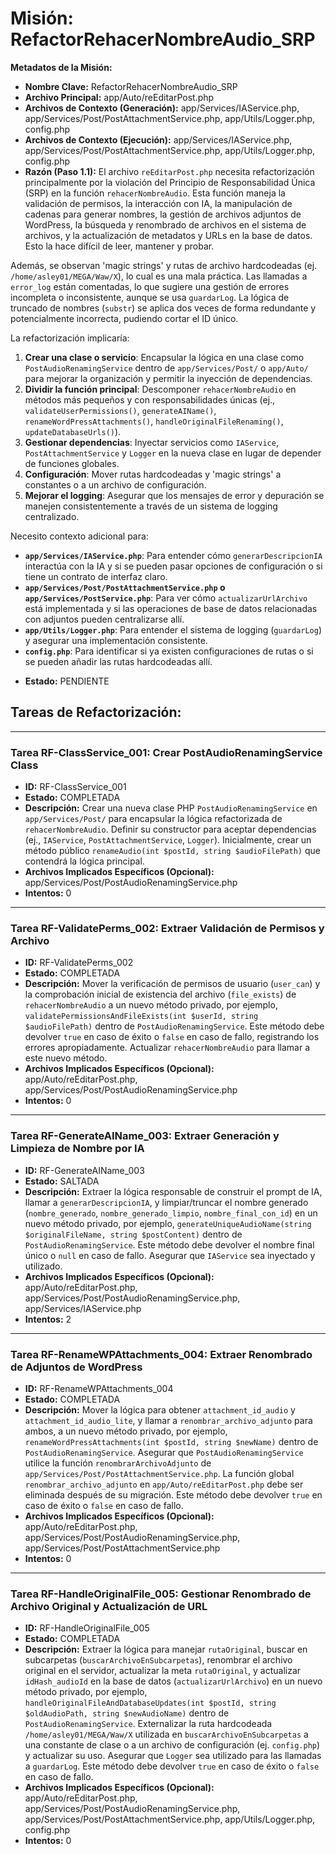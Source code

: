 # Misión: RefactorRehacerNombreAudio_SRP

**Metadatos de la Misión:**
- **Nombre Clave:** RefactorRehacerNombreAudio_SRP
- **Archivo Principal:** app/Auto/reEditarPost.php
- **Archivos de Contexto (Generación):** app/Services/IAService.php, app/Services/Post/PostAttachmentService.php, app/Utils/Logger.php, config.php
- **Archivos de Contexto (Ejecución):** app/Services/IAService.php, app/Services/Post/PostAttachmentService.php, app/Utils/Logger.php, config.php
- **Razón (Paso 1.1):** El archivo `reEditarPost.php` necesita refactorización principalmente por la violación del Principio de Responsabilidad Única (SRP) en la función `rehacerNombreAudio`. Esta función maneja la validación de permisos, la interacción con IA, la manipulación de cadenas para generar nombres, la gestión de archivos adjuntos de WordPress, la búsqueda y renombrado de archivos en el sistema de archivos, y la actualización de metadatos y URLs en la base de datos. Esto la hace difícil de leer, mantener y probar.

Además, se observan 'magic strings' y rutas de archivo hardcodeadas (ej. `/home/asley01/MEGA/Waw/X`), lo cual es una mala práctica. Las llamadas a `error_log` están comentadas, lo que sugiere una gestión de errores incompleta o inconsistente, aunque se usa `guardarLog`. La lógica de truncado de nombres (`substr`) se aplica dos veces de forma redundante y potencialmente incorrecta, pudiendo cortar el ID único.

La refactorización implicaría:
1.  **Crear una clase o servicio**: Encapsular la lógica en una clase como `PostAudioRenamingService` dentro de `app/Services/Post/` o `app/Auto/` para mejorar la organización y permitir la inyección de dependencias.
2.  **Dividir la función principal**: Descomponer `rehacerNombreAudio` en métodos más pequeños y con responsabilidades únicas (ej., `validateUserPermissions()`, `generateAIName()`, `renameWordPressAttachments()`, `handleOriginalFileRenaming()`, `updateDatabaseUrls()`).
3.  **Gestionar dependencias**: Inyectar servicios como `IAService`, `PostAttachmentService` y `Logger` en la nueva clase en lugar de depender de funciones globales.
4.  **Configuración**: Mover rutas hardcodeadas y 'magic strings' a constantes o a un archivo de configuración.
5.  **Mejorar el logging**: Asegurar que los mensajes de error y depuración se manejen consistentemente a través de un sistema de logging centralizado.

Necesito contexto adicional para:
*   **`app/Services/IAService.php`**: Para entender cómo `generarDescripcionIA` interactúa con la IA y si se pueden pasar opciones de configuración o si tiene un contrato de interfaz claro.
*   **`app/Services/Post/PostAttachmentService.php` o `app/Services/PostService.php`**: Para ver cómo `actualizarUrlArchivo` está implementada y si las operaciones de base de datos relacionadas con adjuntos pueden centralizarse allí.
*   **`app/Utils/Logger.php`**: Para entender el sistema de logging (`guardarLog`) y asegurar una implementación consistente.
*   **`config.php`**: Para identificar si ya existen configuraciones de rutas o si se pueden añadir las rutas hardcodeadas allí.
- **Estado:** PENDIENTE

## Tareas de Refactorización:
---
### Tarea RF-ClassService_001: Crear PostAudioRenamingService Class
- **ID:** RF-ClassService_001
- **Estado:** COMPLETADA
- **Descripción:** Crear una nueva clase PHP `PostAudioRenamingService` en `app/Services/Post/` para encapsular la lógica refactorizada de `rehacerNombreAudio`. Definir su constructor para aceptar dependencias (ej., `IAService`, `PostAttachmentService`, `Logger`). Inicialmente, crear un método público `renameAudio(int $postId, string $audioFilePath)` que contendrá la lógica principal.
- **Archivos Implicados Específicos (Opcional):** app/Services/Post/PostAudioRenamingService.php
- **Intentos:** 0
---
### Tarea RF-ValidatePerms_002: Extraer Validación de Permisos y Archivo
- **ID:** RF-ValidatePerms_002
- **Estado:** COMPLETADA
- **Descripción:** Mover la verificación de permisos de usuario (`user_can`) y la comprobación inicial de existencia del archivo (`file_exists`) de `rehacerNombreAudio` a un nuevo método privado, por ejemplo, `validatePermissionsAndFileExists(int $userId, string $audioFilePath)` dentro de `PostAudioRenamingService`. Este método debe devolver `true` en caso de éxito o `false` en caso de fallo, registrando los errores apropiadamente. Actualizar `rehacerNombreAudio` para llamar a este nuevo método.
- **Archivos Implicados Específicos (Opcional):** app/Auto/reEditarPost.php, app/Services/Post/PostAudioRenamingService.php
- **Intentos:** 0
---
### Tarea RF-GenerateAIName_003: Extraer Generación y Limpieza de Nombre por IA
- **ID:** RF-GenerateAIName_003
- **Estado:** SALTADA
- **Descripción:** Extraer la lógica responsable de construir el prompt de IA, llamar a `generarDescripcionIA`, y limpiar/truncar el nombre generado (`nombre_generado`, `nombre_generado_limpio`, `nombre_final_con_id`) en un nuevo método privado, por ejemplo, `generateUniqueAudioName(string $originalFileName, string $postContent)` dentro de `PostAudioRenamingService`. Este método debe devolver el nombre final único o `null` en caso de fallo. Asegurar que `IAService` sea inyectado y utilizado.
- **Archivos Implicados Específicos (Opcional):** app/Auto/reEditarPost.php, app/Services/Post/PostAudioRenamingService.php, app/Services/IAService.php
- **Intentos:** 2
---
### Tarea RF-RenameWPAttachments_004: Extraer Renombrado de Adjuntos de WordPress
- **ID:** RF-RenameWPAttachments_004
- **Estado:** COMPLETADA
- **Descripción:** Mover la lógica para obtener `attachment_id_audio` y `attachment_id_audio_lite`, y llamar a `renombrar_archivo_adjunto` para ambos, a un nuevo método privado, por ejemplo, `renameWordPressAttachments(int $postId, string $newName)` dentro de `PostAudioRenamingService`. Asegurar que `PostAudioRenamingService` utilice la función `renombrarArchivoAdjunto` de `app/Services/Post/PostAttachmentService.php`. La función global `renombrar_archivo_adjunto` en `app/Auto/reEditarPost.php` debe ser eliminada después de su migración. Este método debe devolver `true` en caso de éxito o `false` en caso de fallo.
- **Archivos Implicados Específicos (Opcional):** app/Auto/reEditarPost.php, app/Services/Post/PostAudioRenamingService.php, app/Services/Post/PostAttachmentService.php
- **Intentos:** 0
---
### Tarea RF-HandleOriginalFile_005: Gestionar Renombrado de Archivo Original y Actualización de URL
- **ID:** RF-HandleOriginalFile_005
- **Estado:** COMPLETADA
- **Descripción:** Extraer la lógica para manejar `rutaOriginal`, buscar en subcarpetas (`buscarArchivoEnSubcarpetas`), renombrar el archivo original en el servidor, actualizar la meta `rutaOriginal`, y actualizar `idHash_audioId` en la base de datos (`actualizarUrlArchivo`) en un nuevo método privado, por ejemplo, `handleOriginalFileAndDatabaseUpdates(int $postId, string $oldAudioPath, string $newAudioName)` dentro de `PostAudioRenamingService`. Externalizar la ruta hardcodeada `/home/asley01/MEGA/Waw/X` utilizada en `buscarArchivoEnSubcarpetas` a una constante de clase o a un archivo de configuración (ej. `config.php`) y actualizar su uso. Asegurar que `Logger` sea utilizado para las llamadas a `guardarLog`. Este método debe devolver `true` en caso de éxito o `false` en caso de fallo.
- **Archivos Implicados Específicos (Opcional):** app/Auto/reEditarPost.php, app/Services/Post/PostAudioRenamingService.php, app/Services/Post/PostAttachmentService.php, app/Utils/Logger.php, config.php
- **Intentos:** 0